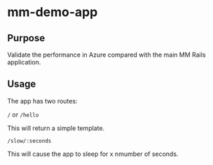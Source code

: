# mm-demo-app

## Purpose

Validate the performance in Azure compared with the main MM Rails application.

## Usage

The app has two routes:

`/` or `/hello`

This will return a simple template.

`/slow/:seconds`

This will cause the app to sleep for x nmumber of seconds.
